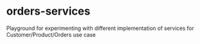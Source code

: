 # orders-services
Playground for experimenting with different implementation of services for Customer/Product/Orders use case
